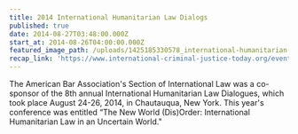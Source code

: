 ```yaml
---
title: 2014 International Humanitarian Law Dialogs
published: true
date: 2014-08-27T03:48:00.000Z
start_at: 2014-08-26T04:00:00.000Z
featured_image_path: /uploads/1425185330578_international-humanitarian-law-dialogues-1496.jpg
recap_link: 'https://www.international-criminal-justice-today.org/events/8th-annual-international-humanitarian-law-dialogs-2014/'
---
```



The American Bar Association's Section of International Law was a co-sponsor of the 8th annual International Humanitarian Law Dialogues, which took place August 24-26, 2014, in Chautauqua, New York. This year's conference was entitled “The New World (Dis)Order: International Humanitarian Law in an Uncertain World."